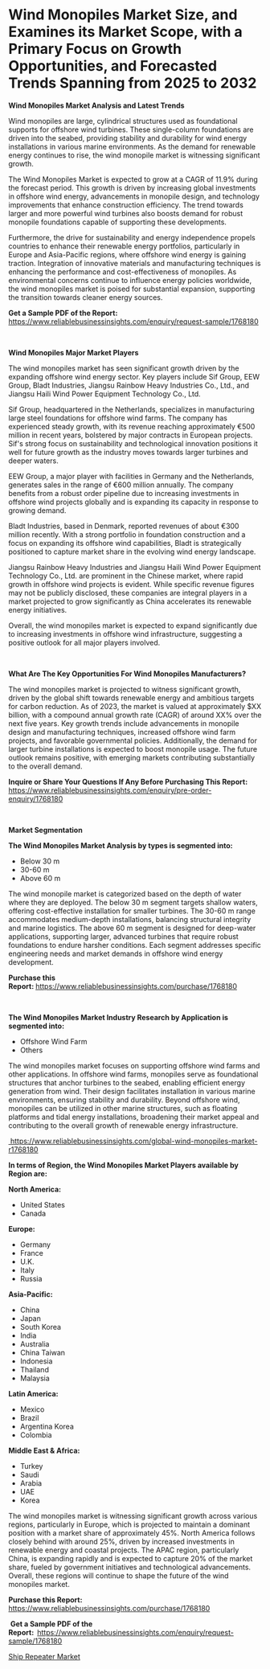 <p><h1>Wind Monopiles Market Size, and Examines its Market Scope, with a Primary Focus on Growth Opportunities, and Forecasted Trends Spanning from 2025 to 2032</h1></p><p><strong>Wind Monopiles Market Analysis and Latest Trends</strong></p>
<p><p>Wind monopiles are large, cylindrical structures used as foundational supports for offshore wind turbines. These single-column foundations are driven into the seabed, providing stability and durability for wind energy installations in various marine environments. As the demand for renewable energy continues to rise, the wind monopile market is witnessing significant growth.</p><p>The Wind Monopiles Market is expected to grow at a CAGR of 11.9% during the forecast period. This growth is driven by increasing global investments in offshore wind energy, advancements in monopile design, and technology improvements that enhance construction efficiency. The trend towards larger and more powerful wind turbines also boosts demand for robust monopile foundations capable of supporting these developments.</p><p>Furthermore, the drive for sustainability and energy independence propels countries to enhance their renewable energy portfolios, particularly in Europe and Asia-Pacific regions, where offshore wind energy is gaining traction. Integration of innovative materials and manufacturing techniques is enhancing the performance and cost-effectiveness of monopiles. As environmental concerns continue to influence energy policies worldwide, the wind monopiles market is poised for substantial expansion, supporting the transition towards cleaner energy sources.</p></p>
<p><strong>Get a Sample PDF of the Report:&nbsp;</strong> <a href="https://www.reliablebusinessinsights.com/enquiry/request-sample/1768180?utm_campaign=2296&utm_medium=2&utm_source=Github&utm_content=ia&utm_term=11042025&utm_id=wind-monopiles">https://www.reliablebusinessinsights.com/enquiry/request-sample/1768180</a></p>
<p>&nbsp;</p>
<p><strong>Wind Monopiles Major Market Players</strong></p>
<p><p>The wind monopiles market has seen significant growth driven by the expanding offshore wind energy sector. Key players include Sif Group, EEW Group, Bladt Industries, Jiangsu Rainbow Heavy Industries Co., Ltd., and Jiangsu Haili Wind Power Equipment Technology Co., Ltd.</p><p>Sif Group, headquartered in the Netherlands, specializes in manufacturing large steel foundations for offshore wind farms. The company has experienced steady growth, with its revenue reaching approximately €500 million in recent years, bolstered by major contracts in European projects. Sif's strong focus on sustainability and technological innovation positions it well for future growth as the industry moves towards larger turbines and deeper waters.</p><p>EEW Group, a major player with facilities in Germany and the Netherlands, generates sales in the range of €600 million annually. The company benefits from a robust order pipeline due to increasing investments in offshore wind projects globally and is expanding its capacity in response to growing demand.</p><p>Bladt Industries, based in Denmark, reported revenues of about €300 million recently. With a strong portfolio in foundation construction and a focus on expanding its offshore wind capabilities, Bladt is strategically positioned to capture market share in the evolving wind energy landscape.</p><p>Jiangsu Rainbow Heavy Industries and Jiangsu Haili Wind Power Equipment Technology Co., Ltd. are prominent in the Chinese market, where rapid growth in offshore wind projects is evident. While specific revenue figures may not be publicly disclosed, these companies are integral players in a market projected to grow significantly as China accelerates its renewable energy initiatives.</p><p>Overall, the wind monopiles market is expected to expand significantly due to increasing investments in offshore wind infrastructure, suggesting a positive outlook for all major players involved.</p></p>
<p>&nbsp;</p>
<p><strong>What Are The Key Opportunities For Wind Monopiles Manufacturers?</strong></p>
<p><p>The wind monopiles market is projected to witness significant growth, driven by the global shift towards renewable energy and ambitious targets for carbon reduction. As of 2023, the market is valued at approximately $XX billion, with a compound annual growth rate (CAGR) of around XX% over the next five years. Key growth trends include advancements in monopile design and manufacturing techniques, increased offshore wind farm projects, and favorable governmental policies. Additionally, the demand for larger turbine installations is expected to boost monopile usage. The future outlook remains positive, with emerging markets contributing substantially to the overall demand.</p></p>
<p><strong>Inquire or Share Your Questions If Any Before Purchasing This Report:</strong> <a href="https://www.reliablebusinessinsights.com/enquiry/pre-order-enquiry/1768180?utm_campaign=2296&utm_medium=2&utm_source=Github&utm_content=ia&utm_term=11042025&utm_id=wind-monopiles">https://www.reliablebusinessinsights.com/enquiry/pre-order-enquiry/1768180</a></p>
<p>&nbsp;</p>
<p><strong>Market Segmentation</strong></p>
<p><strong>The Wind Monopiles Market Analysis by types is segmented into:</strong></p>
<p><ul><li>Below 30 m</li><li>30-60 m</li><li>Above 60 m</li></ul></p>
<p><p>The wind monopile market is categorized based on the depth of water where they are deployed. The below 30 m segment targets shallow waters, offering cost-effective installation for smaller turbines. The 30-60 m range accommodates medium-depth installations, balancing structural integrity and marine logistics. The above 60 m segment is designed for deep-water applications, supporting larger, advanced turbines that require robust foundations to endure harsher conditions. Each segment addresses specific engineering needs and market demands in offshore wind energy development.</p></p>
<p><strong>Purchase this Report:&nbsp;</strong><a href="https://www.reliablebusinessinsights.com/purchase/1768180?utm_campaign=2296&utm_medium=2&utm_source=Github&utm_content=ia&utm_term=11042025&utm_id=wind-monopiles">https://www.reliablebusinessinsights.com/purchase/1768180</a></p>
<p>&nbsp;</p>
<p><strong>The Wind Monopiles Market Industry Research by Application is segmented into:</strong></p>
<p><ul><li>Offshore Wind Farm</li><li>Others</li></ul></p>
<p><p>The wind monopiles market focuses on supporting offshore wind farms and other applications. In offshore wind farms, monopiles serve as foundational structures that anchor turbines to the seabed, enabling efficient energy generation from wind. Their design facilitates installation in various marine environments, ensuring stability and durability. Beyond offshore wind, monopiles can be utilized in other marine structures, such as floating platforms and tidal energy installations, broadening their market appeal and contributing to the overall growth of renewable energy infrastructure.</p></p>
<p><a href="https://www.reliablebusinessinsights.com/global-wind-monopiles-market-r1768180?utm_campaign=2296&utm_medium=2&utm_source=Github&utm_content=ia&utm_term=11042025&utm_id=wind-monopiles">&nbsp;https://www.reliablebusinessinsights.com/global-wind-monopiles-market-r1768180</a></p>
<p><strong>In terms of Region, the Wind Monopiles Market Players available by Region are:</strong></p>
<p>
    <p> <strong> North America: </strong>
        <ul>
            <li>United States</li>
            <li>Canada</li>
        </ul>
        </p> 
    <p> <strong> Europe: </strong>
        <ul>
            <li>Germany</li>
            <li>France</li>
            <li>U.K.</li>
            <li>Italy</li>
            <li>Russia</li>
        </ul>
        </p> 
    <p> <strong> Asia-Pacific: </strong>
        <ul>
            <li>China</li>
            <li>Japan</li>
            <li>South Korea</li>
            <li>India</li>
            <li>Australia</li>
            <li>China Taiwan</li>
            <li>Indonesia</li>
            <li>Thailand</li>
            <li>Malaysia</li>
        </ul>
        </p> 
    <p> <strong> Latin America: </strong>
        <ul>
            <li>Mexico</li>
            <li>Brazil</li>
            <li>Argentina Korea</li>
            <li>Colombia</li>
        </ul>
        </p> 
    <p> <strong> Middle East & Africa: </strong>
        <ul>
            <li>Turkey</li>
            <li>Saudi</li>
            <li>Arabia</li>
            <li>UAE</li>
            <li>Korea</li>
        </ul>
    </p>
    </p>
<p><p>The wind monopiles market is witnessing significant growth across various regions, particularly in Europe, which is projected to maintain a dominant position with a market share of approximately 45%. North America follows closely behind with around 25%, driven by increased investments in renewable energy and coastal projects. The APAC region, particularly China, is expanding rapidly and is expected to capture 20% of the market share, fueled by government initiatives and technological advancements. Overall, these regions will continue to shape the future of the wind monopiles market.</p></p>
<p><strong>Purchase this Report: </strong><a href="https://www.reliablebusinessinsights.com/purchase/1768180?utm_campaign=2296&utm_medium=2&utm_source=Github&utm_content=ia&utm_term=11042025&utm_id=wind-monopiles">https://www.reliablebusinessinsights.com/purchase/1768180</a></p>
<p>&nbsp;<strong>Get a Sample PDF of the Report:&nbsp;&nbsp;</strong><a href="https://www.reliablebusinessinsights.com/enquiry/request-sample/1768180?utm_campaign=2296&utm_medium=2&utm_source=Github&utm_content=ia&utm_term=11042025&utm_id=wind-monopiles">https://www.reliablebusinessinsights.com/enquiry/request-sample/1768180</a></p>
<p><strong></strong></p>
<p><p><a href="https://github.com/klenaestien23/Market-Research-Report-List-1/blob/main/ship-repeater-market.md?utm_campaign=2296&utm_medium=2&utm_source=Github&utm_content=ia&utm_term=11042025&utm_id=wind-monopiles">Ship Repeater Market</a></p></p>